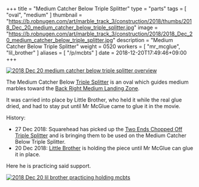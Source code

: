 +++
title = "Medium Catcher Below Triple Splitter"
type = "parts"
tags = [ "oval", "medium" ]
thumbnail = "https://b.robnugen.com/art/marble_track_3/construction/2018/thumbs/2018_Dec_20_medium_catcher_below_triple_splitter.jpg"
image = "https://b.robnugen.com/art/marble_track_3/construction/2018/2018_Dec_20_medium_catcher_below_triple_splitter.jpg"
description = "Medium Catcher Below Triple Splitter"
weight = 0520
workers = [
    "mr_mcglue",
    "lil_brother"
]
aliases = [
    "/p/mcbts"
]
date = 2018-12-20T17:49:46+09:00
+++


[![2018 Dec 20 medium catcher below triple splitter overview](//b.robnugen.com/art/marble_track_3/construction/2018/thumbs/2018_Dec_20_medium_catcher_below_triple_splitter_overview.jpg)](//b.robnugen.com/art/marble_track_3/construction/2018/2018_Dec_20_medium_catcher_below_triple_splitter_overview.jpg)

The Medium Catcher Below [Triple Splitter](/p/ts) is an oval which
guides medium marbles toward the
[Back Right Medium Landing Zone](/p/brmlz).

It was carried into place by Little Brother, who held it while the
real glue dried, and had to stay put until Mr McGlue came to glue it
in the movie.

History:

* 27 Dec 2018: Squarehead has picked up the [Two Ends Chopped Off Triple Splitter](/p/tecots) and is bringing them to be used on the Medium Catcher Below Triple Splitter.
* 20 Dec 2018: [Little Brother](/w/lil) is holding the piece until Mr McGlue can glue it in place.

Here he is practicing said support.

[![2018 Dec 20 lil brother practicing holding mcbts](//b.robnugen.com/art/marble_track_3/construction/2018/thumbs/2018_Dec_20_lil_brother_practicing_holding_mcbts.jpg)](//b.robnugen.com/art/marble_track_3/construction/2018/2018_Dec_20_lil_brother_practicing_holding_mcbts.jpg)
